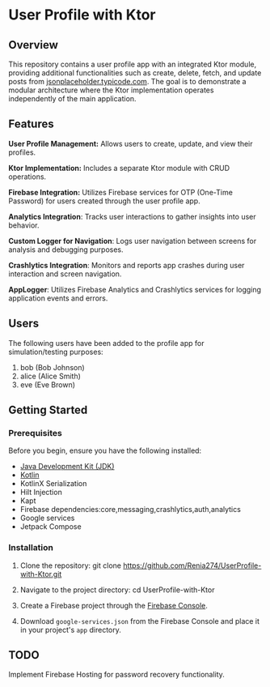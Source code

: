 # User Profile with Ktor

## Overview

This repository contains a user profile app with an integrated Ktor module, providing additional functionalities such as create, delete, fetch, and update posts 
from [jsonplaceholder.typicode.com](https://jsonplaceholder.typicode.com/). The goal is to demonstrate a modular architecture where the Ktor implementation operates 
independently of the main application.

## Features
**User Profile Management:** Allows users to create, update, and view their profiles.

**Ktor Implementation:** Includes a separate Ktor module with CRUD operations.

**Firebase Integration:** Utilizes Firebase services for OTP (One-Time Password) for users created through the user profile app.

**Analytics Integration**: Tracks user interactions to gather insights into user behavior.

**Custom Logger for Navigation**: Logs user navigation between screens for analysis and debugging purposes.

**Crashlytics Integration**: Monitors and reports app crashes during user interaction and screen navigation.

**AppLogger**: Utilizes Firebase Analytics and Crashlytics services for logging application events and errors.


## Users

The following users have been added to the profile app for simulation/testing purposes:

1. bob (Bob Johnson)
2. alice (Alice Smith)
3. eve (Eve Brown)
   
## Getting Started

### Prerequisites

Before you begin, ensure you have the following installed:

- [Java Development Kit (JDK)](https://adoptopenjdk.net/)
- [Kotlin](https://kotlinlang.org/)
- KotlinX Serialization
- Hilt Injection
- Kapt
- Firebase dependencies:core,messaging,crashlytics,auth,analytics
- Google services
- Jetpack Compose 

### Installation

1. Clone the repository:
    git clone https://github.com/Renia274/UserProfile-with-Ktor.git

2. Navigate to the project directory:
    cd UserProfile-with-Ktor

3. Create a Firebase project through the [Firebase Console](https://console.firebase.google.com/).
   
4. Download `google-services.json` from the Firebase Console and place it in your project's `app` directory.

## TODO
Implement Firebase Hosting for password recovery functionality.


